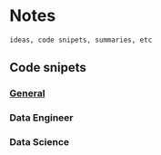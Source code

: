 # Notes

```description
ideas, code snipets, summaries, etc
```

## Code snipets

### [General](/general)



### Data Engineer

### Data Science

